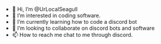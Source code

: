 - 👋 Hi, I’m @UrLocalSeagull
- 👀 I’m interested in coding software.
- 🌱 I’m currently learning how to code a discord bot
- 💞️ I’m looking to collaborate on discord bots and software
- 📫 How to reach me chat to me through discord.

<!---
UrLocalSeagull/UrLocalSeagull is a ✨ special ✨ repository because its `README.md` (this file) appears on your GitHub profile.
You can click the Preview link to take a look at your changes.
--->
